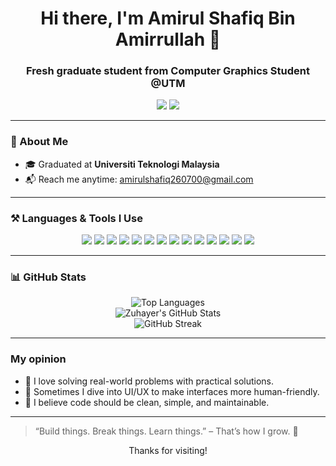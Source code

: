 <h1 align="center">Hi there, I'm Amirul Shafiq Bin Amirrullah 👋</h1>
<h3 align="center">Fresh graduate student from Computer Graphics Student @UTM </h3>

<p align="center">
  <a href="https://zuhu.dev" target="_blank"><img src="https://img.shields.io/badge/🌐 Website-zuhu.dev-blue?style=flat-square" /></a>
  <a href="mailto:amirulshafiq260700@gmail.com"><img src="https://img.shields.io/badge/📫 Email-amirulshafiq260700@gmail.com-critical?style=flat-square" /></a>
</p>

---

### 🧠 About Me

- 🎓 Graduated at **Universiti Teknologi Malaysia**
- 📬 Reach me anytime: [amirulshafiq260700@gmail.com](mailto:amirulshafiq260700@gmail.com)

---

### ⚒️ Languages & Tools I Use

<p align="center">
  <img src="https://img.shields.io/badge/-TypeScript-3178c6?style=flat-square&logo=typescript&logoColor=white" />
  <img src="https://img.shields.io/badge/-Flutter-02569B?style=flat-square&logo=flutter&logoColor=white" />
  <img src="https://img.shields.io/badge/-Dart-0175C2?style=flat-square&logo=dart&logoColor=white" />
  <img src="https://img.shields.io/badge/-Firebase-FFCA28?style=flat-square&logo=firebase&logoColor=black" />
  <img src="https://img.shields.io/badge/-JavaScript-F7DF1E?style=flat-square&logo=javascript&logoColor=black" />
  <img src="https://img.shields.io/badge/-Java-007396?style=flat-square&logo=java&logoColor=white" />
  <img src="https://img.shields.io/badge/-VSCode-007ACC?style=flat-square&logo=visual-studio-code&logoColor=white" />
  <img src="https://img.shields.io/badge/-PHP-777BB4?style=flat-square&logo=php&logoColor=white" />
  <img src="https://img.shields.io/badge/-Laravel-FF2D20?style=flat-square&logo=laravel&logoColor=white" />
  <img src="https://img.shields.io/badge/-Vue.js-4FC08D?style=flat-square&logo=vue.js&logoColor=white" />
  <img src="https://img.shields.io/badge/-HTML5-E34F26?style=flat-square&logo=html5&logoColor=white" />
  <img src="https://img.shields.io/badge/-MySQL-4479A1?style=flat-square&logo=mysql&logoColor=white" />
  <img src="https://img.shields.io/badge/-PostgreSQL-4169E1?style=flat-square&logo=postgresql&logoColor=white" />
  <img src="https://img.shields.io/badge/-Blade-FF2D20?style=flat-square&logo=laravel&logoColor=white" />
</p>


---

### 📊 GitHub Stats

<p align="center">
  <img src="https://github-readme-stats.vercel.app/api/top-langs/?username=amr-shafiq&layout=compact&langs_count=6&theme=tokyonight" alt="Top Languages" />
  <br/>
  <img src="https://github-readme-stats.vercel.app/api?username=amr-shafiq&show_icons=true&theme=tokyonight&hide_title=false" alt="Zuhayer's GitHub Stats" />
  <br/>
  <img src="https://github-readme-streak-stats.herokuapp.com/?user=amr-shafiq&theme=tokyonight" alt="GitHub Streak" />
</p>

---

### My opinion

- 🧩 I love solving real-world problems with practical solutions.
- 🎨 Sometimes I dive into UI/UX to make interfaces more human-friendly.
- 🎯 I believe code should be clean, simple, and maintainable.

---

> “Build things. Break things. Learn things.” – That’s how I grow. 🌱

<p align="center">
  Thanks for visiting!
</p>

